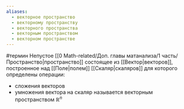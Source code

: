 ```yaml
---
aliases:
  - векторное пространство
  - векторному пространству
  - векторного пространства
  - векторным пространством
  - векторном пространстве
---
```

#термин
Непустое [[0 Math-related/Доп. главы матанализа/1 часть/Пространство|пространство]] состоящее из [[Вектор|векторов]], построенное над [[Поле|полем]] [[Скаляр|скаляров]] для которого определены операции:
- сложения векторов
- умножения вектора на скаляр
называется векторным пространством $\mathbb{R}^n$